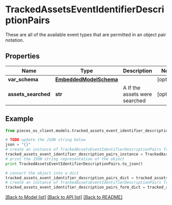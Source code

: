 # TrackedAssetsEventIdentifierDescriptionPairs

These are all of the available event types that are permitted in an object pair notation.

## Properties
Name | Type | Description | Notes
------------ | ------------- | ------------- | -------------
**var_schema** | [**EmbeddedModelSchema**](EmbeddedModelSchema.md) |  | [optional] 
**assets_searched** | **str** | A If the assets were searched | [optional] 

## Example

```python
from pieces_os_client.models.tracked_assets_event_identifier_description_pairs import TrackedAssetsEventIdentifierDescriptionPairs

# TODO update the JSON string below
json = "{}"
# create an instance of TrackedAssetsEventIdentifierDescriptionPairs from a JSON string
tracked_assets_event_identifier_description_pairs_instance = TrackedAssetsEventIdentifierDescriptionPairs.from_json(json)
# print the JSON string representation of the object
print TrackedAssetsEventIdentifierDescriptionPairs.to_json()

# convert the object into a dict
tracked_assets_event_identifier_description_pairs_dict = tracked_assets_event_identifier_description_pairs_instance.to_dict()
# create an instance of TrackedAssetsEventIdentifierDescriptionPairs from a dict
tracked_assets_event_identifier_description_pairs_form_dict = tracked_assets_event_identifier_description_pairs.from_dict(tracked_assets_event_identifier_description_pairs_dict)
```
[[Back to Model list]](../README.md#documentation-for-models) [[Back to API list]](../README.md#documentation-for-api-endpoints) [[Back to README]](../README.md)


